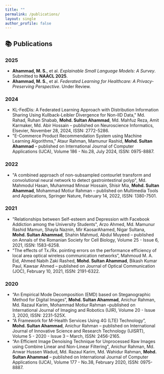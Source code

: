 ```yaml
---
title: ""
permalink: /publications/
layout: single
author_profile: false
---
```


## 📚 Publications

### 2025
- **Ahammad, M. S.**, et al. *Explainable Small Language Models: A Survey*. Submitted to **NAACL 2025**.
- **Ahammad, M. S.**, et al. *Federated Learning for Healthcare: A Privacy-Preserving Perspective*. Under Review.

### 2024
- KL-FedDis: A Federated Learning Approach with Distribution Information Sharing Using Kullback-Leibler Divergence for Non-IID Data," Md. Rahad, Ruhan Shabab, **Mohd. Sultan Ahammad**, Md. Mahfuz Reza, Amit Karmaker, Md. Abir Hossain – published on Neuroscience Informatics, Elsevier, November 28, 2024, ISSN: 2772-5286.
- "E-Commerce Product Recommendation System using Machine Learning Algorithms," Ataur Rahman, Mamunur Rashid, **Mohd. Sultan Ahammad** – published on International Journal of  Computer Applications (IJCA), Volume 186 - No.28, July 2024, ISSN: 0975-8887.

### 2022
- "A combined approach of non-subsampled contourlet transform and convolutional neural network to detect gastrointestinal polyp", Md. Mahmodul Hasan, Muhammad Minoar Hossain, Shisir Mia, **Mohd. Sultan Ahammad**, Mohammad Motiur Rahman – published on Multimedia Tools and Applications, Springer Nature, February 14, 2022, ISSN: 1380-7501.

### 2021
- "Relationships between Self-esteem and Depression with Facebook Addiction among the University Students", Arzo Ahmed, Md. Mamunur Rashid Mamun, Shayla Naznin, Mir KaosarAhamed, Nigar Sultana, **Mohd. Sultan Ahammad**, Shahin Mahmud, Abdul Muyeed – published on Annals of the Romanian Society for Cell Biology, Volume 25 - Issue 6, 2021, ISSN: 1583-6258.
- "The effects of Tx./Rx. pointing errors on the performance efficiency of local area optical wireless communication networks”, Mahmoud M. A. Eid, Ahmed Nabih Zaki Rashed, **Mohd. Sultan Ahammad**, Bikash Kumar Paul, Kawsar Ahmed – published on Journal of Optical Communication (JOC), February 10, 2021, ISSN: 2191-6322.

### 2020
- “An Empirical Mode Decomposition (EMD) based on Steganographic Method for Digital Images”, **Mohd. Sultan Ahammad**, Anichur Rahman, Md. Razaul Karim, Mohammad Motiur Rahman –published on International Journal of Imaging and Robotics (IJIR), Volume 20 - Issue 3, 2020, ISSN: 2231-525X.
- “A Framework for M-Health Services Using 4G (LTE) Technology”, **Mohd. Sultan Ahammad**, Anichur Rahman – published on International Journal of Innovative Science and Research Technology (IJISRT), Volume 5 - 2020 - Issue 3 – March, ISSN: 2456-2165.
- “An Efficient Image Denoising Technique for Unprocessed Raw Images using Combine Linear and Non-Linear Filtering", Anichur Rahman, Md. Anwar Hussen Wadud, Md. Razaul Karim, Md. Wahidur Rahman, **Mohd. Sultan Ahammad** – published on International Journal of Computer Applications (IJCA), Volume 177 - No.38, February 2020, ISSN: 0975-8887.
